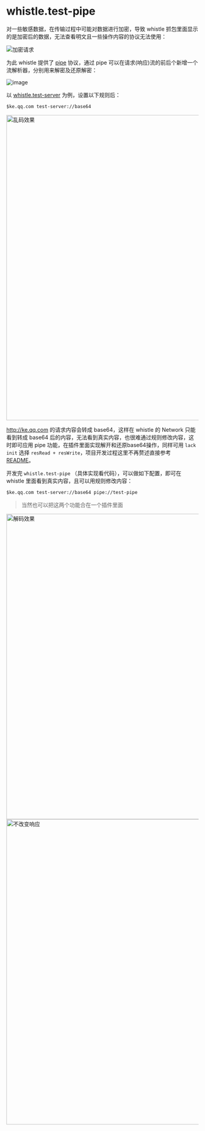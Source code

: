 # whistle.test-pipe
对一些敏感数据，在传输过程中可能对数据进行加密，导致 whistle 抓包里面显示的是加密后的数据，无法查看明文且一些操作内容的协议无法使用：

![加密请求](https://user-images.githubusercontent.com/11450939/71642948-040cae80-2cee-11ea-9cd7-18c0bc1f9ebb.png)

为此 whistle 提供了 [pipe](https://wproxy.org/whistle/rules/pipe.html) 协议，通过 pipe 可以在请求(响应)流的前后个新增一个流解析器，分别用来解密及还原解密：

![image](https://user-images.githubusercontent.com/11450939/71643162-b47bb200-2cf0-11ea-915b-9882810ef858.png)

以 [whistle.test-server](https://github.com/whistle-plugins/examples/tree/master/whistle.test-server) 为例，设置以下规则后：
``` txt
$ke.qq.com test-server://base64
```

<img src="https://user-images.githubusercontent.com/11450939/71643218-9f535300-2cf1-11ea-93f6-0e39e3bf713a.png" width="800" alt="乱码效果">

http://ke.qq.com 的请求内容会转成 base64，这样在 whistle 的 Network 只能看到转成 base64 后的内容，无法看到真实内容，也很难通过规则修改内容，这时即可应用 pipe 功能，在插件里面实现解开和还原base64操作，同样可用 `lack init` 选择 `resRead + resWrite`，项目开发过程这里不再赘述直接参考 [README](../README.md)。

开发完 `whistle.test-pipe` （具体实现看代码），可以做如下配置，即可在 whistle 里面看到真实内容，且可以用规则修改内容：
``` txt
$ke.qq.com test-server://base64 pipe://test-pipe
```

> 当然也可以把这两个功能合在一个插件里面

<img src="https://user-images.githubusercontent.com/11450939/71643276-91ea9880-2cf2-11ea-8aff-3b8332622867.png" width="800" alt="解码效果">

<img src="https://user-images.githubusercontent.com/11450939/71643279-9c0c9700-2cf2-11ea-85f9-0841e7502404.png" width="800" alt="不改变响应">
